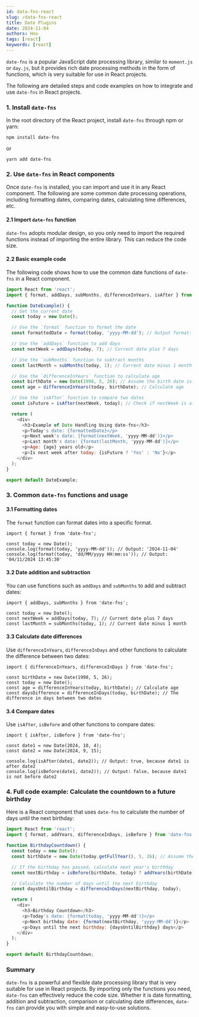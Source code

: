 ```yaml
---
id: data-fns-react
slug: /data-fns-react
title: Date Plugins
date: 2024-11-04
authors: Hoo
tags: [react]
keywords: [react]
---
```

`date-fns` is a popular JavaScript date processing library, similar to `moment.js` or `day.js`, but it provides rich date processing methods in the form of functions, which is very suitable for use in React projects.

The following are detailed steps and code examples on how to integrate and use `date-fns` in React projects.

### 1. Install `date-fns`

In the root directory of the React project, install `date-fns` through npm or yarn:

```react
npm install date-fns
```

or

```react
yarn add date-fns
```

### 2. Use `date-fns` in React components

Once `date-fns` is installed, you can import and use it in any React component. The following are some common date processing operations, including formatting dates, comparing dates, calculating time differences, etc.

#### 2.1 Import `date-fns` function

`date-fns` adopts modular design, so you only need to import the required functions instead of importing the entire library. This can reduce the code size.

#### 2.2 Basic example code

The following code shows how to use the common date functions of `date-fns` in a React component.

```js
import React from 'react';
import { format, addDays, subMonths, differenceInYears, isAfter } from 'date-fns';

function DateExample() {
  // Get the current date
  const today = new Date();

  // Use the `format` function to format the date
  const formattedDate = format(today, 'yyyy-MM-dd'); // Output format: 2024-11-04

  // Use the `addDays` function to add days
  const nextWeek = addDays(today, 7); // Current date plus 7 days

  // Use the `subMonths` function to subtract months
  const lastMonth = subMonths(today, 1); // Current date minus 1 month

  // Use the `differenceInYears` function to calculate age
  const birthDate = new Date(1998, 5, 26); // Assume the birth date is 1998-06-26
  const age = differenceInYears(today, birthDate); // Calculate age

  // Use the `isAfter` function to compare two dates
  const isFuture = isAfter(nextWeek, today); // Check if nextWeek is after today

  return (
    <div>
      <h3>Example of Date Handling Using date-fns</h3>
      <p>Today's date: {formattedDate}</p>
      <p>Next week's date: {format(nextWeek, 'yyyy-MM-dd')}</p>
      <p>Last month's date: {format(lastMonth, 'yyyy-MM-dd')}</p>
      <p>Age: {age} years old</p>
      <p>Is next week after today: {isFuture ? 'Yes' : 'No'}</p>
    </div>
  );
}

export default DateExample;
```

### 3. Common `date-fns` functions and usage

#### 3.1 Formatting dates

The `format` function can format dates into a specific format.

```react
import { format } from 'date-fns';

const today = new Date();
console.log(format(today, 'yyyy-MM-dd')); // Output: '2024-11-04'
console.log(format(today, 'dd/MM/yyyy HH:mm:ss')); // Output: '04/11/2024 13:45:30'
```

#### 3.2 Date addition and subtraction

You can use functions such as `addDays` and `subMonths` to add and subtract dates:

```react
import { addDays, subMonths } from 'date-fns';

const today = new Date();
const nextWeek = addDays(today, 7); // Current date plus 7 days
const lastMonth = subMonths(today, 1); // Current date minus 1 month
```

#### 3.3 Calculate date differences

Use `differenceInYears`, `differenceInDays` and other functions to calculate the difference between two dates:

```react
import { differenceInYears, differenceInDays } from 'date-fns';

const birthDate = new Date(1998, 5, 26);
const today = new Date();
const age = differenceInYears(today, birthDate); // Calculate age
const daysDifference = differenceInDays(today, birthDate); // The difference in days between two dates
```

#### 3.4 Compare dates

Use `isAfter`, `isBefore` and other functions to compare dates:

```react
import { isAfter, isBefore } from 'date-fns';

const date1 = new Date(2024, 10, 4);
const date2 = new Date(2024, 9, 15);

console.log(isAfter(date1, date2)); // Output: true, because date1 is after date2
console.log(isBefore(date1, date2)); // Output: false, because date1 is not before date2
```

### 4. Full code example: Calculate the countdown to a future birthday

Here is a React component that uses `date-fns` to calculate the number of days until the next birthday:

```js
import React from 'react';
import { format, addYears, differenceInDays, isBefore } from 'date-fns';

function BirthdayCountdown() {
  const today = new Date();
  const birthDate = new Date(today.getFullYear(), 5, 26); // Assume the birthday is June 26

  // If the birthday has passed, calculate next year's birthday
  const nextBirthday = isBefore(birthDate, today) ? addYears(birthDate, 1) : birthDate;

  // Calculate the number of days until the next birthday
  const daysUntilBirthday = differenceInDays(nextBirthday, today);

  return (
    <div>
      <h3>Birthday Countdown</h3>
      <p>Today's date: {format(today, 'yyyy-MM-dd')}</p>
      <p>Next birthday date: {format(nextBirthday, 'yyyy-MM-dd')}</p>
      <p>Days until the next birthday: {daysUntilBirthday} days</p>
    </div>
  );
}

export default BirthdayCountdown;

```

### Summary

`date-fns` is a powerful and flexible date processing library that is very suitable for use in React projects. By importing only the functions you need, `date-fns` can effectively reduce the code size. Whether it is date formatting, addition and subtraction, comparison or calculating date differences, `date-fns` can provide you with simple and easy-to-use solutions.

